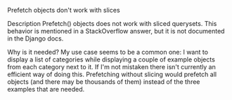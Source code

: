 Prefetch objects don't work with slices

Description
Prefetch() objects does not work with sliced querysets. This behavior is mentioned in a StackOverflow answer, but it is not documented in the Django docs.

Why is it needed?
My use case seems to be a common one: I want to display a list of categories while displaying a couple of example objects from each category next to it. If I'm not mistaken there isn't currently an efficient way of doing this. Prefetching without slicing would prefetch all objects (and there may be thousands of them) instead of the three examples that are needed.